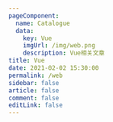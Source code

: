 ```yaml
---
pageComponent: 
  name: Catalogue
  data: 
    key: Vue
    imgUrl: /img/web.png
    description: Vue相关文章
title: Vue
date: 2021-02-02 15:30:00
permalink: /web
sidebar: false
article: false
comment: false
editLink: false
---
```


